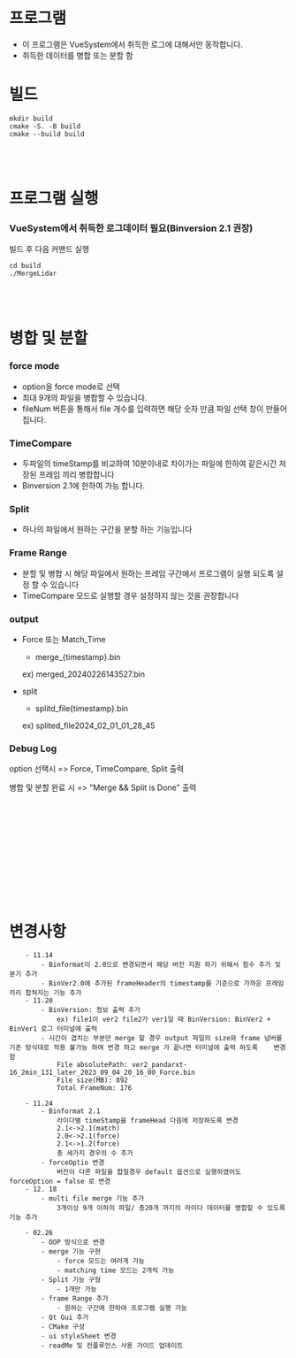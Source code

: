 # 프로그램
- 이 프로그램은 VueSystem에서 취득한 로그에 대해서만 동작합니다.
- 취득한 데이터를 병합 또는 분할 함

# 빌드
```shell
mkdir build
cmake -S. -B build
cmake --build build
```
<br/><br/>

# 프로그램 실행
### VueSystem에서 취득한 로그데이터 필요(Binversion 2.1 권장)
빌드 후 다음 커맨드 실행 
```    
cd build
./MergeLidar
```      

<br/><br/>

# 병합 및 분할 
### force mode
- option을 force mode로 선택
- 최대 9개의 파일을 병합할 수 있습니다.
- fileNum 버튼을 통해서 file 개수를 입력하면 해당 숫자 만큼 파일 선택 창이 만들어집니다.

### TimeCompare 
 - 두파일의 timeStamp를 비교하여 10분이내로 차이가는 파일에 한하여 같은시간 저장된 프레임 끼리 병합합니다
 - Binversion 2.1에 한하여 가능 합니다. 

### Split 
 - 하나의 파일에서 원하는 구간을 분할 하는 기능입니다

### Frame Range 
- 분할 및 병합 시 해당 파일에서 원하는 프레임 구간에서 프로그램이 실행 되도록 설정 할 수 있습니다
- TimeCompare 모드로 실행할 경우 설정하지 않는 것을 권장합니다

### output
  - Force 또는 Match_Time 

    - merge_{timestamp}.bin

    ex) merged_20240226143527.bin

- split 

    - splitd_file{timestamp}.bin
    
    ex) splited_file2024_02_01_01_28_45
    

        
### Debug Log
  option 선택시 => Force, TimeCompare, Split 출력


  병합 및 분할 완료 시 => "Merge && Split is Done" 출력  
  #

<br/><br/><br/><br/>

<br/>
<br/><br/><br/>

# 변경사항
```
    - 11.14 
        - Binformat이 2.0으로 변경되면서 해당 버전 지원 하기 위해서 함수 추가 및 분기 추가
        - BinVer2.0에 추가된 frameHeader의 timestamp를 기준으로 가까운 프레임 끼리 합쳐지는 기능 추가
    - 11.20
        - BinVersion: 정보 출력 추가
            ex) file1이 ver2 file2가 ver1일 때 BinVersion: BinVer2 + BinVer1 로그 터미널에 출력
        - 시간이 겹치는 부분만 merge 할 경우 output 파일의 size와 frame 넘버를 기존 방식대로 적용 불가능 하여 변경 하고 merge 가 끝나면 터미널에 출력 하도록    변경함 
            File absolutePath: ver2_pandarxt-16_2min_131_later_2023_09_04_20_16_00_Force.bin
            File size(MB): 892
            Total FrameNum: 176

    - 11.24
        - Binformat 2.1
            라이다별 timeStamp을 frameHead 다음에 저장하도록 변경
            2.1<->2.1(match)
            2.0<->2.1(force)
            2.1<->1.2(force)
            총 세가지 경우의 수 추가
        - forceOptio 변경
            버전이 다른 파일을 합칠경우 default 옵션으로 실행하였어도 forceOption = false 로 변경                                                                                                                                                                                         
    - 12. 18
        - multi file merge 기능 추가
            3개이상 9개 이하의 파일/ 총20개 까지의 라이다 데이터를 병합할 수 있도록 기능 추가 

    - 02.26
        - OOP 방식으로 변경
        - merge 기능 구현
            - force 모드는 여러개 가능 
            - matching time 모드는 2개씩 가능 
        - Split 기능 구형
            - 1개만 가능
        - frame Range 추가
            - 원하는 구간에 한하여 프로그램 실행 가능
        - Qt Gui 추가
        - CMake 구성 
        - ui styleSheet 변경
        - readMe 및 컨플루언스 사용 가이드 업데이트
         
```
